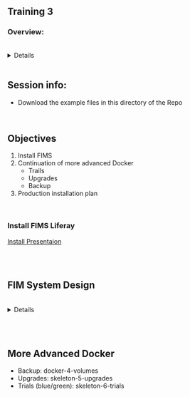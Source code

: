 ## Training 3

### Overview:
<br>
<details>

- https://hub.docker.com/_/hello-world

- This checks docker is correctly installed and operational 

- Running use command prompt. Windows key + R, cmd opens the command prompt

- Run in command line –>  `docker run hello-world`

</details>

<br>

## Session info:

- Download the example files in this directory of the Repo

<br>

## Objectives

1. Install FIMS
2. Continuation of more advanced Docker
    - Trails
    - Upgrades
    - Backup
3. Production installation plan

<br>

### Install FIMS Liferay

[Install Presentaion](/)

<br><br>

## FIM System Design

<br>

<details>
<br>

- ### Logical Design
    <br>
    <details>

    <br><br>
    [//]: # Add Lucid Chart image here
    <br><br>

    </details>
    <br>

- ### Physical Connection
    <br>
    <details>

    <br><br>
    [//]: # Add Lucid Chart image here
    <br><br>

    </details>

    </details>

<br><br>

## More Advanced Docker

- Backup: docker-4-volumes
- Upgrades: skeleton-5-upgrades
- Trials (blue/green): skeleton-6-trials 

